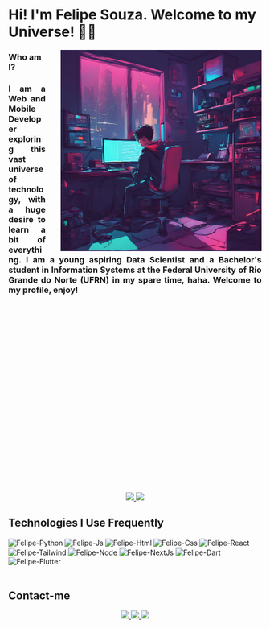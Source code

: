 # Hi! I'm Felipe Souza. Welcome to my Universe! 🚀🌖

<!--
**FelipeSouza14/FelipeSouza14** is a ✨ _special_ ✨ repository because its `README.md` (this file) appears on your GitHub profile.

Here are some ideas to get you started:

- 🔭 I’m currently working on ...
- 🌱 I’m currently learning ...
- 👯 I’m looking to collaborate on ...
- 🤔 I’m looking for help with ...
- 💬 Ask me about ...
- 📫 How to reach me: ...
- 😄 Pronouns: ...
- ⚡ Fun fact: ...
-->

<img align="right" style="padding-left: 30px; " height="400" width="400" src="assets/imagem-rosa-azul.png" />

### Who am I?
<h3 style="text-align: justify; padding-bottom: 200px;">I am a Web and Mobile Developer exploring this vast universe of technology, with a huge desire to learn a bit of everything. I am a young aspiring Data Scientist and a Bachelor's student in Information Systems at the Federal University of Rio Grande do Norte (UFRN) in my spare time, haha. Welcome to my profile, enjoy!</h3>
<br/>
<br/>
<br/>
<br/>
<br/>
<br/>
<br/>
<br/>
<h1></h1>

<div align="center">
    <a href="https://github.com/FelipeSouza14">
        <img height="180em" src="https://github-readme-stats.vercel.app/api?username=FelipeSouza14&show_icons=true&theme=radical&include_all_commits=true&count_private=true" />
        <img height="180em" src="https://github-readme-stats.vercel.app/api/top-langs/?username=FelipeSouza14&hide=c%2B%2B,cmake,objective-c&layout=compact&langs_count=8&theme=radical"/>
    </a>  
</div>

<h2>Technologies I Use Frequently</h2>
<div style = "dysplay: inline_block">
  <img align="center" alt="Felipe-Python" height="30" width="40" src="https://cdn.jsdelivr.net/gh/devicons/devicon@latest/icons/python/python-original.svg" />
  <img align="center" alt="Felipe-Js" height="30" width="40" src="https://cdn.jsdelivr.net/gh/devicons/devicon@latest/icons/javascript/javascript-original.svg" />
  <img align="center" alt="Felipe-Html" height="30" width="40" src="https://cdn.jsdelivr.net/gh/devicons/devicon@latest/icons/html5/html5-original.svg" />
  <img align="center" alt="Felipe-Css" height="30" width="40" src="https://cdn.jsdelivr.net/gh/devicons/devicon@latest/icons/css3/css3-original.svg" />
  <img align="center" alt="Felipe-React" height="30" width="40" src="https://cdn.jsdelivr.net/gh/devicons/devicon@latest/icons/react/react-original.svg" />
  <img align="center" alt="Felipe-Tailwind" height="30" width="40" src="https://cdn.jsdelivr.net/gh/devicons/devicon@latest/icons/tailwindcss/tailwindcss-original.svg" />
  <img align="center" alt="Felipe-Node" height="30" width="40" src="https://cdn.jsdelivr.net/gh/devicons/devicon@latest/icons/nodejs/nodejs-original.svg" />
  <img align="center" alt="Felipe-NextJs" height="30" width="40" src="https://cdn.jsdelivr.net/gh/devicons/devicon@latest/icons/nextjs/nextjs-original.svg" />
  <img align="center" alt="Felipe-Dart" height="30" width="40" src="https://cdn.jsdelivr.net/gh/devicons/devicon@latest/icons/dart/dart-original.svg" />
  <img align="center" alt="Felipe-Flutter" height="30" width="40" src="https://cdn.jsdelivr.net/gh/devicons/devicon@latest/icons/flutter/flutter-original.svg" />
</div>
<br/>
<h2>Contact-me</h2>
<div align="center">
    <a href="mailto:felipe.dev.2003@gmail.com">
        <img style="cursor: pointer;" src="https://img.shields.io/badge/Gmail-D14836?style=for-the-badge&logo=gmail&logoColor=white">
    </a>
    <a href="https://www.instagram.com/felipesouza_bs/">
        <img style="cursor: pointer;" src="https://img.shields.io/badge/Instagram-E4405F?style=for-the-badge&logo=instagram&logoColor=white">
    </a>
    <a href="https://www.linkedin.com/in/felipe-souza-71a864239/">
        <img style="cursor: pointer;" src="https://img.shields.io/badge/LinkedIn-0077B5?style=for-the-badge&logo=linkedin&logoColor=white">
    </a>
</div>
